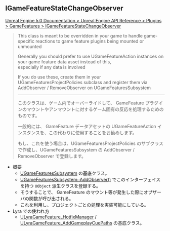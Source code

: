 ## IGameFeatureStateChangeObserver

[Unreal Engine 5.0 Documentation > Unreal Engine API Reference > Plugins > GameFeatures > IGameFeatureStateChangeObserver](https://docs.unrealengine.com/5.0/en-US/API/Plugins/GameFeatures/IGameFeatureStateChangeObserver/)

> This class is meant to be overridden in your game to handle game-specific reactions to game feature plugins being mounted or unmounted  
>  
> Generally you should prefer to use UGameFeatureAction instances on your game feature data asset instead of this,  
> especially if any data is involved  
>
> If you do use these, create them in your UGameFeaturesProjectPolicies subclass and register them via  
> AddObserver / RemoveObserver on UGameFeaturesSubsystem  
> 
> ----
> このクラスは、ゲーム内でオーバーライドして、 GameFeature プラグインのマウントやアンマウントに対するゲーム固有の反応を処理するためのものです。  
> 
> 一般的には、 GameFeature データアセットの UGameFeatureAction インスタンスを、この代わりに使用することをお勧めします。  
> 
> もし、これを使う場合は、UGameFeaturesProjectPolicies のサブクラスで作成し、UGameFeaturesSubsystem の AddObserver / RemoveObserver で登録します。  

* 概要
	* [UGameFeaturesSubsystem] の基底クラス。
	* [UGameFeaturesSubsystem::AddObserver()] でこのインターフェイスを持つ `UObject` 派生クラスを登録する。
	* そうすることで、 GameFeature のマウント等が発生した際にオブザーバの関数が呼び出される。
	* これを利用し、プロジェクトごとの処理を実装可能にしている。
* Lyra での使われ方
	* [ULyraGameFeature_HotfixManager] / [ULyraGameFeature_AddGameplayCuePaths] の基底クラス。


<!--- ページ内のリンク --->

<!--- 自前の画像へのリンク --->

<!--- generated --->
[ULyraGameFeature_AddGameplayCuePaths]: ../../Lyra/GameFeature/ULyraGameFeature_AddGameplayCuePaths.md#ulyragamefeature_addgameplaycuepaths
[ULyraGameFeature_HotfixManager]: ../../Lyra/GameFeature/ULyraGameFeature_HotfixManager.md#ulyragamefeature_hotfixmanager
[UGameFeaturesSubsystem]: ../../UE/GameFeature/UGameFeaturesSubsystem.md#ugamefeaturessubsystem
[UGameFeaturesSubsystem::AddObserver()]: ../../UE/GameFeature/UGameFeaturesSubsystem.md#ugamefeaturessubsystemaddobserver
